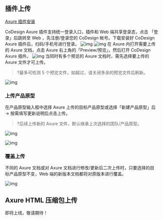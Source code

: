 

## 插件上传

[Axure 插件安装](https://codesign.qq.com/download?tab=axure)


CoDesign Axure 插件支持统一登录入口，插件和 Web 端共享登录态，点击 「登录」后跳转至 Web ，先注册/登录您的 CoDesign 帐号。下载安装好 CoDesign Axure 插件后，扫码/手机号进行登录。
![img](https://cdn.codesign.qq.com/hcimages/20228/09e52e8b-c9e7-4ecd-8c4f-2aedcd69d1cd.png)
![img](https://cdn.codesign.qq.com/hcimages/20228/a8e25ec8-70dd-434e-a8c2-de7e5f8cae62.png)
在 Axure 内打开需要上传的 Axure 文档，点击 Axure 右上角的「Preview/预览」，然后打开 CoDesign Axure 插件。
![img](https://cdn.codesign.qq.com/hcimages/20228/b4b7ff62-3e04-4ea2-b6cf-53c51c371df8.png)
当同时有多个预览的 Axure 文档时，需先选择要上传的 Axure 文件才可上传。

>?最多可检测 5 个预览文件，如超过，请关闭多余的预览文件后刷新。


![img](https://cdn.codesign.qq.com/hcimages/20228/fa49c93b-4a82-4dbf-846c-236a542b1e71.png)

### 上传产品原型

在产品原型输入框中选择 Axure 上传的目标产品原型或选择「新建产品原型」后 -> 按需填写更新说明后点击上传。

>?后续上传新的 Axure 文件，默认继承上次选择的团队/产品原型。


![img](https://cdn.codesign.qq.com/hcimages/20228/9964ba3f-2a51-493c-8f44-61e3d681c841.png)

![img](https://cdn.codesign.qq.com/hcimages/20228/ef15e41a-ffd3-4daf-9992-8909b78be502.png)

### 覆盖上传

不同的 Axure 文档或对 Axure 文档进行修改/更新后二次上传时，只要选择的目标产品原型不变，Web 端的新版本文档都将对原版本进行覆盖。

![img](https://cdn.codesign.qq.com/hcimages/20228/c1d089b0-a0a9-490b-b2a4-8d73f10fc7c7.png)

## Axure HTML 压缩包上传

即将上线，敬请期待！
